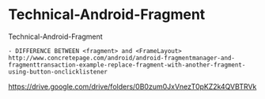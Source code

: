 # Technical-Android-Fragment
Technical-Android-Fragment

    - DIFFERENCE BETWEEN <fragment> and <FrameLayout>
    http://www.concretepage.com/android/android-fragmentmanager-and-fragmenttransaction-example-replace-fragment-with-another-fragment-using-button-onclicklistener

https://drive.google.com/drive/folders/0B0zum0JxVnezT0pKZ2k4QVBTRVk
